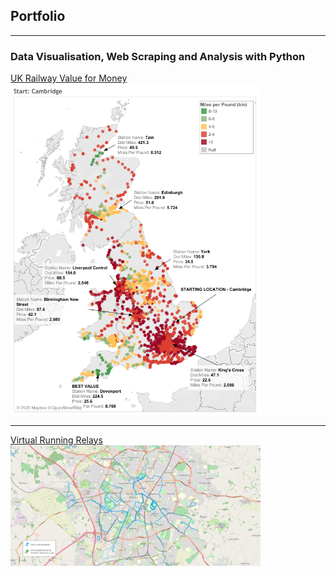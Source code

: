 ## Portfolio

---

### Data Visualisation, Web Scraping and Analysis with Python

[UK Railway Value for Money](/railway_journeys)
<img src="images/Cambridge Rail Value.png?raw=true" width="400"/>

---
[Virtual Running Relays](/virtual_running_relays)
<img src="images/map1.png?raw=true" width="400"/>

<!--
---
[Project 3 Title](http://example.com/)
<img src="images/dummy_thumbnail.jpg?raw=true"/> -->

<!--### Category Name 2-->

<!-- - [Project 1 Title](http://example.com/)
- [Project 2 Title](http://example.com/)
- [Project 3 Title](http://example.com/)
- [Project 4 Title](http://example.com/)
- [Project 5 Title](http://example.com/)-->
